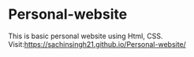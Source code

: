 # Personal-website
This is basic personal website using Html, CSS.
Visit:https://sachinsingh21.github.io/Personal-website/
